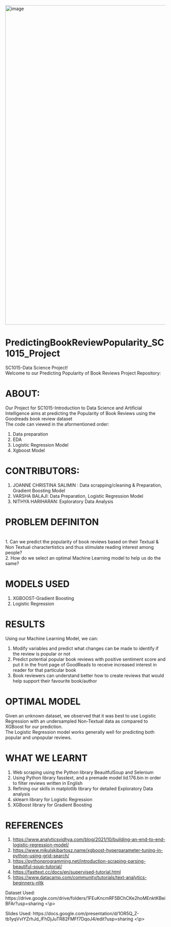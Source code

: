 <img width="1000" alt="image" src="https://user-images.githubusercontent.com/92350663/164890945-72d37df1-769d-4077-bf5b-7e19b773e1ad.png">

# PredictingBookReviewPopularity_SC1015_Project
SC1015-Data Science Project!<br />
Welcome to our Predicting Popularity of Book Reviews Project Repository:
# ABOUT:
Our Project for SC1015-Introduction to Data Science and Artificial Intelligence aims at predicting the Popularity of Book Reviews using the Goodreads book review dataset<br />
The code can viewed in the aformentioned order:
1. Data preparation  
2. EDA
3. Logistic Regression Model
4. Xgboost Model

# CONTRIBUTORS:
1. JOANNE CHRISTINA SALIMIN : Data scrapping/cleaning & Preparation, Gradient Boosting Model
2. VARSHA BALAJI: Data Preparation, Logistic Regression Model 
3. NITHYA HARIHARAN: Exploratory Data Analysis 

# PROBLEM DEFINITON 
<br />
1. Can we predict the popularity of book reviews based on their Textual & Non Textual charactertistics and thus stimulate reading interest among people?<br />
2. How do we select an optimal Machine Learning model to help us do the same?

# MODELS USED
1. XGBOOST-Gradient Boosting
2. Logistic Regression

# RESULTS 
Using our Machine Learning Model, we can:
1. Modify variables and predict what changes can be made to identify if the review is popular or not
2. Predict potential popular book reviews with positive sentiment score and put it in the front page of GoodReads to receive increased interest in reader for that particular book
3. Book reviewers can understand better how to create reviews that would help support their favourite book/author
# OPTIMAL MODEL
Given an unknown dataset, we observed that it was best to use Logistic Regression with an undersampled Non-Textual data as compared to XGBoost for our prediction. <br />
The Logistic Regression model works generally well for predicting both popular and unpopular reviews.

# WHAT WE LEARNT 
1.  Web scraping using the Python library BeauitfulSoup and Selenium 
2.  Using Python library fasstext, and a premade model lid.176.bin in order to filter reviews written in English 
3.  Refining our skills in matplotlib library for detailed Exploratory Data analysis 
4.  sklearn library for Logistic Regression
5.  XGBoost library for Gradient Boosting 
# REFERENCES
1. https://www.analyticsvidhya.com/blog/2021/10/building-an-end-to-end-logistic-regression-model/
2. https://www.mikulskibartosz.name/xgboost-hyperparameter-tuning-in-python-using-grid-search/
3. https://pythonprogramming.net/introduction-scraping-parsing-beautiful-soup-tutorial/
4. https://fasttext.cc/docs/en/supervised-tutorial.html
5. https://www.datacamp.com/community/tutorials/text-analytics-beginners-nltk




<p> Dataset Used: https://drive.google.com/drive/folders/1FEuKncmRF5BChCKe2hoMEnktKBeiBFAr?usp=sharing <\p>
<p> Slides Used: https://docs.google.com/presentation/d/1OR5Q_Z-tb1yqVvIYZrhJd_lFhDjJuTR82FMFf7DqoJ4/edit?usp=sharing <\p>
